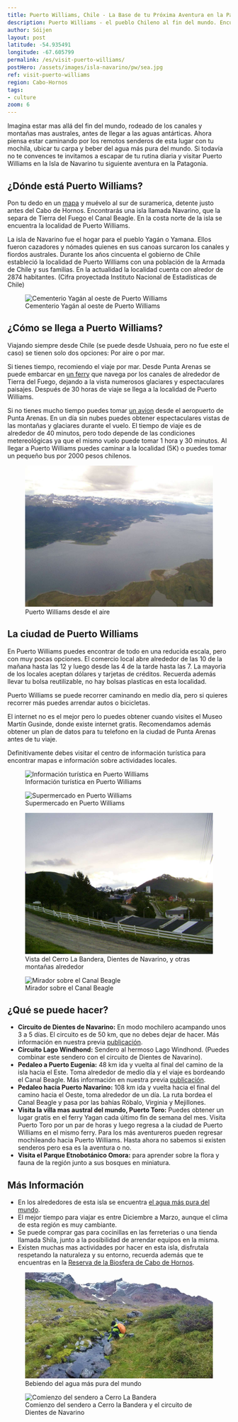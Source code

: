 ```yaml
---
title: Puerto Williams, Chile - La Base de tu Próxima Aventura en la Patagonia
description: Puerto Williams - el pueblo Chileno al fin del mundo. Encuentra aquí información para empezar tu próxima aventura en la Patagonia.
author: Sóijen
layout: post
latitude: -54.935491
longitude: -67.605799
permalink: /es/visit-puerto-williams/
postHero: /assets/images/isla-navarino/pw/sea.jpg
ref: visit-puerto-williams
region: Cabo-Hornos
tags:
- culture
zoom: 6
---
```

Imagina estar mas allá del fin del mundo, rodeado de los canales y montañas mas australes, antes de llegar a las aguas antárticas. Ahora piensa estar caminando por los remotos senderos de esta lugar con tu mochila, ubicar tu carpa y beber del agua más pura del mundo. Si todavía no te convences te invitamos a escapar de tu rutina diaria y visitar Puerto Williams en la Isla de Navarino tu siguiente aventura en la Patagonia.

<h2>¿Dónde está Puerto Williams?</h2>

Pon tu dedo en un <a href="#map">mapa</a> y muévelo al sur de suramerica, detente justo antes del Cabo de Hornos. Encontrarás una isla llamada Navarino, que la separa de Tierra del Fuego el Canal Beagle. En la costa norte de la isla se encuentra la localidad de Puerto Williams.

La isla de Navarino fue el hogar para el pueblo Yagán o Yamana. Ellos fueron cazadores y nómades quienes en sus canoas surcaron los canales y fiordos australes. Durante los años cincuenta el gobierno de Chile estableció la localidad de Puerto Williams con una población de la Armada de Chile y sus familias. En la actualidad la localidad cuenta con alredor de 2874 habitantes. (Cifra proyectada Instituto Nacional de Estadísticas de Chile)

<figure class="figure">
  <img class="image" src="/assets/images/isla-navarino/pw/cemetery.jpg"
      alt="Cementerio Yagán al oeste de Puerto Williams">
     <figcaption class="img-caption">Cementerio Yagán al oeste de Puerto Williams</figcaption>
</figure>

<h2>¿Cómo se llega a Puerto Williams?</h2>

Viajando siempre desde Chile (se puede desde Ushuaia, pero no fue este el caso) se tienen solo dos opciones: Por aire o por mar.

Si tienes tiempo, recomiendo el viaje por mar. Desde Punta Arenas se puede embarcar en <a href="http://www.tabsa.cl/" target="_blank">un ferry</a> que navega por los canales de alrededor de Tierra del Fuego, dejando a la vista numerosos glaciares y espectaculares paisajes. Después de 30 horas de viaje se llega a la localidad de Puerto Williams.

Si no tienes mucho tiempo puedes tomar <a href="http://dapairline.com/" target="_blank">un avion</a> desde el aeropuerto de Punta Arenas. En un día sin nubes puedes obtener espectaculares vistas de las montañas y glaciares durante el vuelo. El tiempo de viaje es de alrededor de 40 minutos, pero todo depende de las condiciones metereológicas ya que el mismo vuelo puede tomar 1 hora y 30 minutos. Al llegar a Puerto Williams puedes caminar a la localidad (5K) o puedes tomar un pequeño bus por 2000 pesos chilenos.

<figure class="figure">
  <img class="image" src="/assets/images/isla-navarino/pw/plane.jpg"
      alt="Puerto Williams desde el aire">
     <figcaption class="img-caption">Puerto Williams desde el aire</figcaption>
</figure>

<h2>La ciudad de Puerto Williams</h2>

En Puerto Williams puedes encontrar de todo en una reducida escala, pero con muy pocas opciones. El comercio local abre alrededor de las 10 de la mañana hasta las 12 y luego desde las 4 de la tarde hasta las 7. La mayoria de los locales aceptan dólares y tarjetas de créditos. Recuerda además llevar tu bolsa reutilizable, no hay bolsas plasticas en esta localidad.

Puerto Williams se puede recorrer caminando en medio día, pero si quieres recorrer más puedes arrendar autos o bicicletas.

El internet no es el mejor pero lo puedes obtener cuando visites el Museo Martín Gusinde, donde existe internet gratis. Recomendamos además obtener un plan de datos para tu telefono en la ciudad de Punta Arenas antes de tu viaje.

Definitivamente debes visitar el centro de información turística para encontrar mapas e información sobre actividades locales.

<figure class="figure">
  <img class="image" src="/assets/images/isla-navarino/pw/touristinfo.jpg"
      alt="Información turística en Puerto Williams">
     <figcaption class="img-caption">Información turística en Puerto Williams</figcaption>
</figure>
<figure class="figure">
  <img class="image" src="/assets/images/isla-navarino/pw/road.jpg"
      alt="Supermercado en Puerto Williams">
     <figcaption class="img-caption">Supermercado en Puerto Williams</figcaption>
</figure>
<figure class="figure">
  <img class="image" src="/assets/images/isla-navarino/pw/dientes-mirador.jpg"
      alt="Vista del Cerro La Bandera, Dientes de Navarino, y otras montañas alrededor">
     <figcaption class="img-caption">Vista del Cerro La Bandera, Dientes de Navarino, y otras montañas alrededor</figcaption>
</figure>
<figure class="figure">
  <img class="image" src="/assets/images/isla-navarino/pw/mirador.jpg"
      alt="Mirador sobre el Canal Beagle">
     <figcaption class="img-caption">Mirador sobre el Canal Beagle</figcaption>
</figure>

<h2>¿Qué se puede hacer?</h2>
<ul class="post-stats bullets">
<li><strong>Circuito de Dientes de Navarino:</strong> En modo mochilero acampando unos 3 a 5 días.  El circuito es de 50 km, que no debes dejar de hacer. Más información en nuestra previa <a href="/es/trail-running-dientes-de-navarino/">publicación</a>.</li>
<li><strong>Circuito Lago Windhond:</strong> Sendero al hermoso Lago Windhond. (Puedes combinar este sendero con el circuito de Dientes de Navarino).</li>
<li><strong>Pedaleo a Puerto Eugenia:</strong> 48 km ida y vuelta al final del camino de la isla hacia el Este. Toma alrededor de medio día y el viaje es bordeando el Canal Beagle. Más información en nuestra previa <a href="/es/bike-isla-navarino/">publicación</a>.</li>
<li><strong>Pedaleo hacia  Puerto Navarino:</strong> 108 km ida y vuelta hacia el final del camino hacia el Oeste, toma alrededor de un día. La ruta bordea el Canal Beagle y pasa por las bahías Róbalo, Virginia y Mejillones.</li>
<li><strong>Visita la villa mas austral del mundo, Puerto Toro:</strong>  Puedes obtener un lugar gratis en el ferry Yagan cada último fin de semana del mes. Visita Puerto Toro por un par de horas y luego regresa a la ciudad de Puerto Williams en el mismo ferry. Para los más aventureros pueden regresar mochileando hacia Puerto Williams. Hasta ahora no sabemos si existen senderos pero esa es la aventura o no.</li>
<li><strong>Visita el Parque Etnobotánico Omora:</strong> para aprender sobre la flora y fauna de la región junto a sus bosques en miniatura. </li>
</ul>

<h2>Más Información</h2>
<ul class="post-stats bullets">
<li>En los alrededores de esta isla se encuentra <a href="http://portal.mma.gob.cl/certifican-que-el-agua-mas-pura-del-mundo-esta-en-magallanes/" target="_blank">el agua más pura del mundo</a>.</li>
<li>El mejor tiempo para viajar es entre Diciembre a Marzo, aunque el clima de esta región es muy cambiante.</li>
<li>Se puede comprar gas para cocinillas en las ferreterias o una tienda llamada Shila, junto a la posibilidad de arrendar equipos en la misma.</li>
<li>Existen muchas mas actividades por hacer en esta isla, disfrutala respetando la naturaleza y su entorno, recuerda además que te encuentras en la <a href="http://www.ptowilliams.cl/Reserva_de_la_Biosfera.html" target="_blank">Reserva de la Biosfera de Cabo de Hornos</a>.</li>
</ul>

<figure class="figure">
  <img class="image" src="/assets/images/isla-navarino/pw/water.jpg"
      alt="Agua pura Isla Navarino">
     <figcaption class="img-caption">Bebiendo del agua más pura del mundo</figcaption>
</figure>
<figure class="figure">
  <img class="image" src="/assets/images/isla-navarino/pw/cerro-bandera.jpg"
      alt="Comienzo del sendero a Cerro La Bandera">
     <figcaption class="img-caption">Comienzo del sendero a Cerro la Bandera y el circuito de Dientes de Navarino</figcaption>
</figure>
